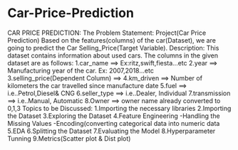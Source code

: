 # Car-Price-Prediction
CAR PRICE PREDICTION:   The Problem Statement: Project(Car Price Prediction) Based on the features(columns) of the car(Dataset), we are going to predict the Car Selling_Price(Target Variable).  Description:  This dataset contains information about used cars. The columns in the given dataset are as follows: 1.car_name ==> Ex:ritz,swift,fiesta...etc 2.year ==> Manufacturing year of the car. Ex: 2007,2018...etc 3.selling_price(Dependent Column) ==>  4.km_driven ==> Number of kilometers the car travelled since manufacture date 5.fuel ==> i.e..Petrol,Diesel&amp; CNG 6.seller_type ==> i.e..Dealer, Individual 7.transmission ==> i.e..Manual, Automatic 8.Owner ==> owner name already converted to 0,1,3   Topics to be Discussed:  1.Importing the necessary libraries 2.Importing the Dataset 3.Exploring the Dataset 4.Feature Engineering        -Handling the Missing Values         -Encoding(converting categorical data into numeric data 5.EDA 6.Splitting the Dataset 7.Evaluating the Model  8.Hyperparameter Tunning 9.Metrics(Scatter plot &amp; Dist plot)

